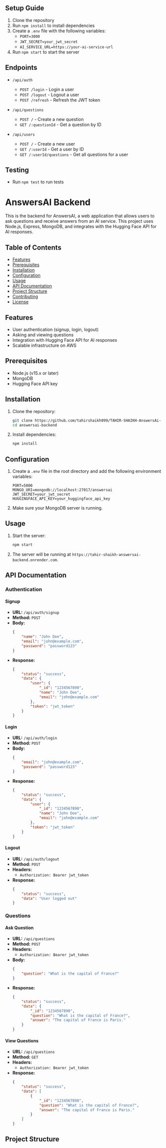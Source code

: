 ## Setup Guide

1. Clone the repository
2. Run `npm install` to install dependencies
3. Create a `.env` file with the following variables:
    - `PORT=3000`
    - `JWT_SECRET=your_jwt_secret`
    - `AI_SERVICE_URL=https://your-ai-service-url`
4. Run `npm start` to start the server

## Endpoints

- `/api/auth`
  - `POST /login` - Login a user
  - `POST /logout` - Logout a user
  - `POST /refresh` - Refresh the JWT token

- `/api/questions`
  - `POST /` - Create a new question
  - `GET /:questionId` - Get a question by ID

- `/api/users`
  - `POST /` - Create a new user
  - `GET /:userId` - Get a user by ID
  - `GET /:userId/questions` - Get all questions for a user

## Testing

- Run `npm test` to run tests



# AnswersAI Backend

This is the backend for AnswersAI, a web application that allows users to ask questions and receive answers from an AI service. This project uses Node.js, Express, MongoDB, and integrates with the Hugging Face API for AI responses.

## Table of Contents

- [Features](#features)
- [Prerequisites](#prerequisites)
- [Installation](#installation)
- [Configuration](#configuration)
- [Usage](#usage)
- [API Documentation](#api-documentation)
- [Project Structure](#project-structure)
- [Contributing](#contributing)
- [License](#license)

## Features

- User authentication (signup, login, logout)
- Asking and viewing questions
- Integration with Hugging Face API for AI responses
- Scalable infrastructure on AWS

## Prerequisites

- Node.js (v15.x or later)
- MongoDB
- Hugging Face API key

## Installation

1. Clone the repository:
    ```sh
    git clone https://github.com/tahirshaikh099/TAHIR-SHAIKH-AnswersAi-Backend.git
    cd answersai-backend
    ```

2. Install dependencies:
    ```sh
    npm install
    ```

## Configuration

1. Create a `.env` file in the root directory and add the following environment variables:
    ```env
    PORT=5000
    MONGO_URI=mongodb://localhost:27017/answersai
    JWT_SECRET=your_jwt_secret
    HUGGINGFACE_API_KEY=your_huggingface_api_key
    ```

2. Make sure your MongoDB server is running.

## Usage

1. Start the server:
    ```sh
    npm start
    ```

2. The server will be running at `https://tahir-shaikh-answersai-backend.onrender.com`.

## API Documentation

### Authentication

#### Signup

- **URL:** `/api/auth/signup`
- **Method:** `POST`
- **Body:**
    ```json
    {
        "name": "John Doe",
        "email": "john@example.com",
        "password": "password123"
    }
    ```
- **Response:**
    ```json
    {
        "status": "success",
        "data": {
            "user": {
                "_id": "1234567890",
                "name": "John Doe",
                "email": "john@example.com"
            },
            "token": "jwt_token"
        }
    }
    ```

#### Login

- **URL:** `/api/auth/login`
- **Method:** `POST`
- **Body:**
    ```json
    {
        "email": "john@example.com",
        "password": "password123"
    }
    ```
- **Response:**
    ```json
    {
        "status": "success",
        "data": {
            "user": {
                "_id": "1234567890",
                "name": "John Doe",
                "email": "john@example.com"
            },
            "token": "jwt_token"
        }
    }
    ```

#### Logout

- **URL:** `/api/auth/logout`
- **Method:** `POST`
- **Headers:**
    - `Authorization: Bearer jwt_token`
- **Response:**
    ```json
    {
        "status": "success",
        "data": "User logged out"
    }
    ```

### Questions

#### Ask Question

- **URL:** `/api/questions`
- **Method:** `POST`
- **Headers:**
    - `Authorization: Bearer jwt_token`
- **Body:**
    ```json
    {
        "question": "What is the capital of France?"
    }
    ```
- **Response:**
    ```json
    {
        "status": "success",
        "data": {
            "_id": "1234567890",
            "question": "What is the capital of France?",
            "answer": "The capital of France is Paris."
        }
    }
    ```

#### View Questions

- **URL:** `/api/questions`
- **Method:** `GET`
- **Headers:**
    - `Authorization: Bearer jwt_token`
- **Response:**
    ```json
    {
        "status": "success",
        "data": [
            {
                "_id": "1234567890",
                "question": "What is the capital of France?",
                "answer": "The capital of France is Paris."
            }
        ]
    }
    ```

## Project Structure

